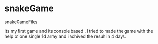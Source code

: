 # snakeGame
snakeGameFiles

Its my first game  and its console based .
I tried to made the game with the help of one single 1d array and i achived the result in 4 days.


